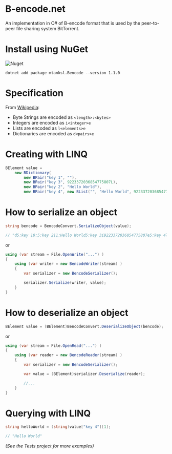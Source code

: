 # B-encode.net

An implementation in C# of B-encode format that is used by the peer-to-peer file sharing system BitTorrent.

# Install using NuGet
![Nuget](https://img.shields.io/nuget/v/mtanksl.Bencode)

```
dotnet add package mtanksl.Bencode --version 1.1.0
```

# Specification

From [Wikipedia](https://en.wikipedia.org/wiki/Bencode):

- Byte Strings are encoded as `<length>:<bytes>`
- Integers are encoded as `i<integer>e`
- Lists are encoded as `l<elements>e`
- Dictionaries are encoded as `d<pairs>e`

# Creating with LINQ

```C#
BElement value = 
    new BDictionary(
        new BPair("key 1", ""),
        new BPair("key 3", 9223372036854775807L),
        new BPair("key 2", "Hello World"),
        new BPair("key 4", new BList("", "Hello World", 9223372036854775807L) ) );
```

# How to serialize an object

```C#
string bencode = BencodeConvert.SerializeObject(value);

// "d5:key 10:5:key 211:Hello World5:key 3i9223372036854775807e5:key 4l0:11:Hello Worldi9223372036854775807eee"
```

or

```C#
using (var stream = File.OpenWrite("...") )
{
    using (var writer = new BencodeWriter(stream) )
    {
        var serializer = new BencodeSerializer();

        serializer.Serialize(writer, value);
    }
}
```

# How to deserialize an object

```C#
BElement value = (BElement)BencodeConvert.DeserializeObject(bencode);
```

or

```C#
using (var stream = File.OpenRead("...") )
{
    using (var reader = new BencodeReader(stream) )
    {
        var serializer = new BencodeSerializer();

        var value = (BElement)serializer.Deserialize(reader);

        //...
    }
}
```


# Querying with LINQ

```C#
string helloWorld = (string)value["key 4"][1];

// "Hello World"
```

*(See the Tests project for more examples)*
